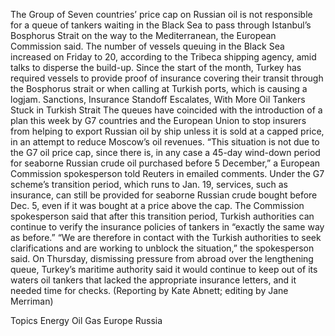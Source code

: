 The Group of Seven countries’ price cap on Russian oil is not responsible for a queue of tankers waiting in the Black Sea to pass through Istanbul’s Bosphorus Strait on the way to the Mediterranean, the European Commission said.
The number of vessels queuing in the Black Sea increased on Friday to 20, according to the Tribeca shipping agency, amid talks to disperse the build-up.
Since the start of the month, Turkey has required vessels to provide proof of insurance covering their transit through the Bosphorus strait or when calling at Turkish ports, which is causing a logjam.
Sanctions, Insurance Standoff Escalates, With More Oil Tankers Stuck in Turkish Strait
The queues have coincided with the introduction of a plan this week by G7 countries and the European Union to stop insurers from helping to export Russian oil by ship unless it is sold at a capped price, in an attempt to reduce Moscow’s oil revenues.
“This situation is not due to the G7 oil price cap, since there is, in any case a 45-day wind-down period for seaborne Russian crude oil purchased before 5 December,” a European Commission spokesperson told Reuters in emailed comments.
Under the G7 scheme’s transition period, which runs to Jan. 19, services, such as insurance, can still be provided for seaborne Russian crude bought before Dec. 5, even if it was bought at a price above the cap.
The Commission spokesperson said that after this transition period, Turkish authorities can continue to verify the insurance policies of tankers in “exactly the same way as before.”
“We are therefore in contact with the Turkish authorities to seek clarifications and are working to unblock the situation,” the spokesperson said.
On Thursday, dismissing pressure from abroad over the lengthening queue, Turkey’s maritime authority said it would continue to keep out of its waters oil tankers that lacked the appropriate insurance letters, and it needed time for checks.
(Reporting by Kate Abnett; editing by Jane Merriman)

Topics
Energy
Oil Gas
Europe
Russia
